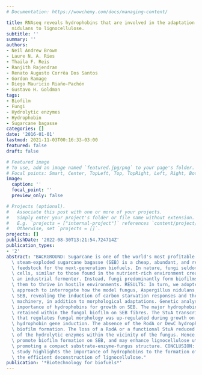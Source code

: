```yaml
---
# Documentation: https://wowchemy.com/docs/managing-content/

title: RNAseq reveals hydrophobins that are involved in the adaptation of Aspergillus
  nidulans to lignocellulose.
subtitle: ''
summary: ''
authors:
- Neil Andrew Brown
- Laure N. A. Ries
- Thaila F. Reis
- Ranjith Rajendran
- Renato Augusto Corrêa Dos Santos
- Gordon Ramage
- Diego Mauricio Riaño-Pachón
- Gustavo H. Goldman
tags:
- Biofilm
- Fungi
- Hydrolytic enzymes
- Hydrophobin
- Sugarcane bagasse
categories: []
date: '2016-01-01'
lastmod: 2021-11-03T00:16:33-03:00
featured: false
draft: false

# Featured image
# To use, add an image named `featured.jpg/png` to your page's folder.
# Focal points: Smart, Center, TopLeft, Top, TopRight, Left, Right, BottomLeft, Bottom, BottomRight.
image:
  caption: ''
  focal_point: ''
  preview_only: false

# Projects (optional).
#   Associate this post with one or more of your projects.
#   Simply enter your project's folder or file name without extension.
#   E.g. `projects = ["internal-project"]` references `content/project/deep-learning/index.md`.
#   Otherwise, set `projects = []`.
projects: []
publishDate: '2022-08-30T13:21:54.724714Z'
publication_types:
- '2'
abstract: "BACKGROUND: Sugarcane is one of the world's most profitable crops. Waste\
  \ steam-exploded sugarcane bagasse (SEB) is a cheap, abundant, and renewable lignocellulosic\
  \ feedstock for the next-generation biofuels. In nature, fungi seldom exist as planktonic\
  \ cells, similar to those found in the nutrient-rich environment created within\
  \ an industrial fermenter. Instead, fungi predominantly form biofilms that allow\
  \ them to thrive in hostile environments. RESULTS: In turn, we adopted an RNA-sequencing\
  \ approach to interrogate how the model fungus, Aspergillus nidulans, adapts to\
  \ SEB, revealing the induction of carbon starvation responses and the lignocellulolytic\
  \ machinery, in addition to morphological adaptations. Genetic analyses showed the\
  \ importance of hydrophobins for growth on SEB. The major hydrophobin, RodA, was\
  \ retained within the fungal biofilm on SEB fibres. The StuA transcription factor\
  \ that regulates fungal morphology was up-regulated during growth on SEB and controlled\
  \ hydrophobin gene induction. The absence of the RodA or DewC hydrophobins reduced\
  \ biofilm formation. The loss of a RodA or a functional StuA reduced the retention\
  \ of the hydrolytic enzymes within the vicinity of the fungus. Hence, hydrophobins\
  \ promote biofilm formation on SEB, and may enhance lignocellulose utilisation via\
  \ promoting a compact substrate-enzyme-fungus structure. CONCLUSION: This novel\
  \ study highlights the importance of hydrophobins to the formation of biofilms and\
  \ the efficient deconstruction of lignocellulose."
publication: '*Biotechnology for biofuels*'
---
```

